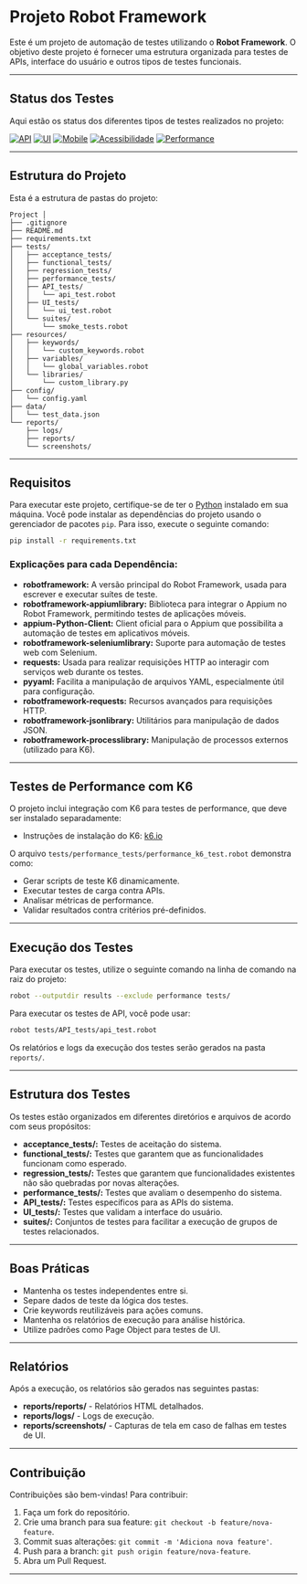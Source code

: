 # Projeto Robot Framework

Este é um projeto de automação de testes utilizando o **Robot Framework**. O objetivo deste projeto é fornecer uma estrutura organizada para testes de APIs, interface do usuário e outros tipos de testes funcionais.

---

## Status dos Testes

Aqui estão os status dos diferentes tipos de testes realizados no projeto:

[![API](https://github.com/AnaCarolinaSantos-qa/robot_framework_qa_starter/actions/workflows/ci_completo.yml/badge.svg?job=API)](https://github.com/AnaCarolinaSantos-qa/robot_framework_qa_starter/actions/workflows/ci_completo.yml)
[![UI](https://github.com/AnaCarolinaSantos-qa/robot_framework_qa_starter/actions/workflows/ci_completo.yml/badge.svg?job=UI%20(Selenium))](https://github.com/AnaCarolinaSantos-qa/robot_framework_qa_starter/actions/workflows/ci_completo.yml)
[![Mobile](https://github.com/AnaCarolinaSantos-qa/robot_framework_qa_starter/actions/workflows/ci_completo.yml/badge.svg?job=Mobile)](https://github.com/AnaCarolinaSantos-qa/robot_framework_qa_starter/actions/workflows/ci_completo.yml)
[![Acessibilidade](https://github.com/AnaCarolinaSantos-qa/robot_framework_qa_starter/actions/workflows/ci_completo.yml/badge.svg?job=Acessibilidade)](https://github.com/AnaCarolinaSantos-qa/robot_framework_qa_starter/actions/workflows/ci_completo.yml)
[![Performance](https://github.com/AnaCarolinaSantos-qa/robot_framework_qa_starter/actions/workflows/ci_completo.yml/badge.svg?job=Performance)](https://github.com/AnaCarolinaSantos-qa/robot_framework_qa_starter/actions/workflows/ci_completo.yml)

---

## Estrutura do Projeto

Esta é a estrutura de pastas do projeto:

```
Project │ 
├── .gitignore
├── README.md
├── requirements.txt
├── tests/
│   ├── acceptance_tests/
│   ├── functional_tests/
│   ├── regression_tests/
│   ├── performance_tests/
│   ├── API_tests/
│   │   └── api_test.robot
│   ├── UI_tests/
│   │   └── ui_test.robot
│   └── suites/
│       └── smoke_tests.robot
├── resources/
│   ├── keywords/
│   │   └── custom_keywords.robot
│   ├── variables/
│   │   └── global_variables.robot
│   └── libraries/
│       └── custom_library.py
├── config/
│   └── config.yaml
├── data/
│   └── test_data.json
└── reports/
    ├── logs/
    ├── reports/
    └── screenshots/
```
---

## Requisitos

Para executar este projeto, certifique-se de ter o [Python](https://www.python.org/) instalado em sua máquina. Você pode instalar as dependências do projeto usando o gerenciador de pacotes `pip`. Para isso, execute o seguinte comando:

```bash
pip install -r requirements.txt
```

### Explicações para cada Dependência:

- **robotframework:** A versão principal do Robot Framework, usada para escrever e executar suítes de teste.
- **robotframework-appiumlibrary:** Biblioteca para integrar o Appium no Robot Framework, permitindo testes de aplicações móveis.
- **appium-Python-Client:** Client oficial para o Appium que possibilita a automação de testes em aplicativos móveis.
- **robotframework-seleniumlibrary:** Suporte para automação de testes web com Selenium.
- **requests:** Usada para realizar requisições HTTP ao interagir com serviços web durante os testes.
- **pyyaml:** Facilita a manipulação de arquivos YAML, especialmente útil para configuração.
- **robotframework-requests:** Recursos avançados para requisições HTTP.
- **robotframework-jsonlibrary:** Utilitários para manipulação de dados JSON.
- **robotframework-processlibrary:** Manipulação de processos externos (utilizado para K6).

---

## Testes de Performance com K6

O projeto inclui integração com K6 para testes de performance, que deve ser instalado separadamente:

- Instruções de instalação do K6: [k6.io](https://k6.io/)

O arquivo `tests/performance_tests/performance_k6_test.robot` demonstra como:

- Gerar scripts de teste K6 dinamicamente.
- Executar testes de carga contra APIs.
- Analisar métricas de performance.
- Validar resultados contra critérios pré-definidos.

---

## Execução dos Testes

Para executar os testes, utilize o seguinte comando na linha de comando na raiz do projeto:

```bash
robot --outputdir results --exclude performance tests/
```

Para executar os testes de API, você pode usar:

```bash
robot tests/API_tests/api_test.robot
```

Os relatórios e logs da execução dos testes serão gerados na pasta `reports/`.

---

## Estrutura dos Testes

Os testes estão organizados em diferentes diretórios e arquivos de acordo com seus propósitos:

- **acceptance_tests/:** Testes de aceitação do sistema.
- **functional_tests/:** Testes que garantem que as funcionalidades funcionam como esperado.
- **regression_tests/:** Testes que garantem que funcionalidades existentes não são quebradas por novas alterações.
- **performance_tests/:** Testes que avaliam o desempenho do sistema.
- **API_tests/:** Testes específicos para as APIs do sistema.
- **UI_tests/:** Testes que validam a interface do usuário.
- **suites/:** Conjuntos de testes para facilitar a execução de grupos de testes relacionados.

---

## Boas Práticas

- Mantenha os testes independentes entre si.
- Separe dados de teste da lógica dos testes.
- Crie keywords reutilizáveis para ações comuns.
- Mantenha os relatórios de execução para análise histórica.
- Utilize padrões como Page Object para testes de UI.

---

## Relatórios

Após a execução, os relatórios são gerados nas seguintes pastas:

- **reports/reports/** - Relatórios HTML detalhados.
- **reports/logs/** - Logs de execução.
- **reports/screenshots/** - Capturas de tela em caso de falhas em testes de UI.

---

## Contribuição

Contribuições são bem-vindas! Para contribuir:

1. Faça um fork do repositório.
2. Crie uma branch para sua feature: `git checkout -b feature/nova-feature`.
3. Commit suas alterações: `git commit -m 'Adiciona nova feature'`.
4. Push para a branch: `git push origin feature/nova-feature`.
5. Abra um Pull Request.

---
